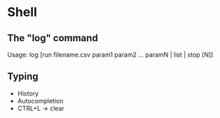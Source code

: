 

# Shell

## The "log" command

Usage: log [run filename.csv param1 param2 ... paramN | list | stop [N]]

## Typing

* History
* Autocompletion
* CTRL+L -> clear
